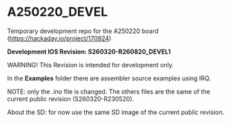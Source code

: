 # A250220_DEVEL
Temporary development repo for the A250220 board (https://hackaday.io/project/170924)

**Development IOS Revision: S260320-R260820_DEVEL1**

WARNING! This Revision is intended for development only.


In the **Examples** folder there are assembler source examples using IRQ.

NOTE: only the .ino file is changed. The others files are the same of the current public revision (S260320-R230520).

About the SD: for now use the same SD image of the current public revision.
